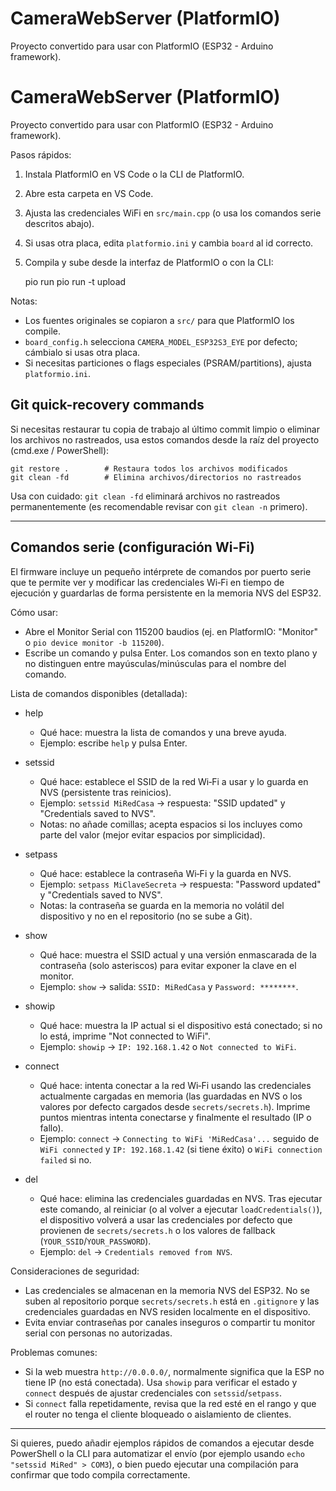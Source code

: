 # CameraWebServer (PlatformIO)

Proyecto convertido para usar con PlatformIO (ESP32 - Arduino framework).

# CameraWebServer (PlatformIO)

Proyecto convertido para usar con PlatformIO (ESP32 - Arduino framework).

Pasos rápidos:

1. Instala PlatformIO en VS Code o la CLI de PlatformIO.
2. Abre esta carpeta en VS Code.
3. Ajusta las credenciales WiFi en `src/main.cpp` (o usa los comandos serie descritos abajo).
4. Si usas otra placa, edita `platformio.ini` y cambia `board` al id correcto.
5. Compila y sube desde la interfaz de PlatformIO o con la CLI:

    pio run
    pio run -t upload

Notas:

- Los fuentes originales se copiaron a `src/` para que PlatformIO los compile.
- `board_config.h` selecciona `CAMERA_MODEL_ESP32S3_EYE` por defecto; cámbialo si usas otra placa.
- Si necesitas particiones o flags especiales (PSRAM/partitions), ajusta `platformio.ini`.

## Git quick-recovery commands

Si necesitas restaurar tu copia de trabajo al último commit limpio o eliminar los archivos no rastreados, usa estos comandos desde la raíz del proyecto (cmd.exe / PowerShell):

```
git restore .        # Restaura todos los archivos modificados
git clean -fd        # Elimina archivos/directorios no rastreados
```

Usa con cuidado: `git clean -fd` eliminará archivos no rastreados permanentemente (es recomendable revisar con `git clean -n` primero).

---

## Comandos serie (configuración Wi‑Fi)

El firmware incluye un pequeño intérprete de comandos por puerto serie que te permite ver y modificar las credenciales Wi‑Fi en tiempo de ejecución y guardarlas de forma persistente en la memoria NVS del ESP32.

Cómo usar:
- Abre el Monitor Serial con 115200 baudios (ej. en PlatformIO: "Monitor" o `pio device monitor -b 115200`).
- Escribe un comando y pulsa Enter. Los comandos son en texto plano y no distinguen entre mayúsculas/minúsculas para el nombre del comando.

Lista de comandos disponibles (detallada):

- help
   - Qué hace: muestra la lista de comandos y una breve ayuda.
   - Ejemplo: escribe `help` y pulsa Enter.

- setssid <ssid>
   - Qué hace: establece el SSID de la red Wi‑Fi a usar y lo guarda en NVS (persistente tras reinicios).
   - Ejemplo: `setssid MiRedCasa` -> respuesta: "SSID updated" y "Credentials saved to NVS".
   - Notas: no añade comillas; acepta espacios si los incluyes como parte del valor (mejor evitar espacios por simplicidad).

- setpass <password>
   - Qué hace: establece la contraseña Wi‑Fi y la guarda en NVS.
   - Ejemplo: `setpass MiClaveSecreta` -> respuesta: "Password updated" y "Credentials saved to NVS".
   - Notas: la contraseña se guarda en la memoria no volátil del dispositivo y no en el repositorio (no se sube a Git).

- show
   - Qué hace: muestra el SSID actual y una versión enmascarada de la contraseña (solo asteriscos) para evitar exponer la clave en el monitor.
   - Ejemplo: `show` -> salida: `SSID: MiRedCasa` y `Password: ********`.

- showip
   - Qué hace: muestra la IP actual si el dispositivo está conectado; si no lo está, imprime "Not connected to WiFi".
   - Ejemplo: `showip` -> `IP: 192.168.1.42` o `Not connected to WiFi`.

- connect
   - Qué hace: intenta conectar a la red Wi‑Fi usando las credenciales actualmente cargadas en memoria (las guardadas en NVS o los valores por defecto cargados desde `secrets/secrets.h`). Imprime puntos mientras intenta conectarse y finalmente el resultado (IP o fallo).
   - Ejemplo: `connect` -> `Connecting to WiFi 'MiRedCasa'...` seguido de `WiFi connected` y `IP: 192.168.1.42` (si tiene éxito) o `WiFi connection failed` si no.

- del
   - Qué hace: elimina las credenciales guardadas en NVS. Tras ejecutar este comando, al reiniciar (o al volver a ejecutar `loadCredentials()`), el dispositivo volverá a usar las credenciales por defecto que provienen de `secrets/secrets.h` o los valores de fallback (`YOUR_SSID`/`YOUR_PASSWORD`).
   - Ejemplo: `del` -> `Credentials removed from NVS`.

Consideraciones de seguridad:
- Las credenciales se almacenan en la memoria NVS del ESP32. No se suben al repositorio porque `secrets/secrets.h` está en `.gitignore` y las credenciales guardadas en NVS residen localmente en el dispositivo.
- Evita enviar contraseñas por canales inseguros o compartir tu monitor serial con personas no autorizadas.

Problemas comunes:
- Si la web muestra `http://0.0.0.0/`, normalmente significa que la ESP no tiene IP (no está conectada). Usa `showip` para verificar el estado y `connect` después de ajustar credenciales con `setssid`/`setpass`.
- Si `connect` falla repetidamente, revisa que la red esté en el rango y que el router no tenga el cliente bloqueado o aislamiento de clientes.

---

Si quieres, puedo añadir ejemplos rápidos de comandos a ejecutar desde PowerShell o la CLI para automatizar el envío (por ejemplo usando `echo "setssid MiRed" > COM3`), o bien puedo ejecutar una compilación para confirmar que todo compila correctamente.
